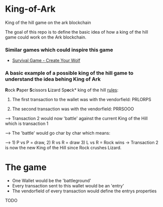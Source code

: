 # King-of-Ark
King of the hill game on the ark blockchain

The goal of this repo is to define the basic idea of how a king of the hill game could work on the Ark blockchain. 

### Similar games which could inspire this game
- [Survival Game - Create Your Wolf](https://codegolf.stackexchange.com/questions/25347/survival-game-create-your-wolf)

### A basic example of a possible king of the hill game to understand the idea behing King of Ark

**R**ock **P**aper **S**cissors **L**izard Sp**o**ck* king of the hill [rules](https://upload.wikimedia.org/wikipedia/commons/thumb/f/fe/Rock_Paper_Scissors_Lizard_Spock_en.svg/2000px-Rock_Paper_Scissors_Lizard_Spock_en.svg.png):

1) The first transaction to the wallet was with the vendorfield: PRLORPS

2) The second transaction was with the vendorfield: PRRSOOO

--> Transaction 2 would now 'battle' against the current King of the Hill which is transaction 1

--> The 'battle' would go char by char which means:

--> 1) P vs P = draw, 2) R vs R = draw 3) L vs R = Rock wins -> Transaction 2 is now the new King of the Hill since Rock crushes Lizard.

# The game

- One Wallet would be the 'battleground'
- Every transaction sent to this wallet would be an 'entry'
- The vendorfield of every transaction would define the entrys properties

TODO
